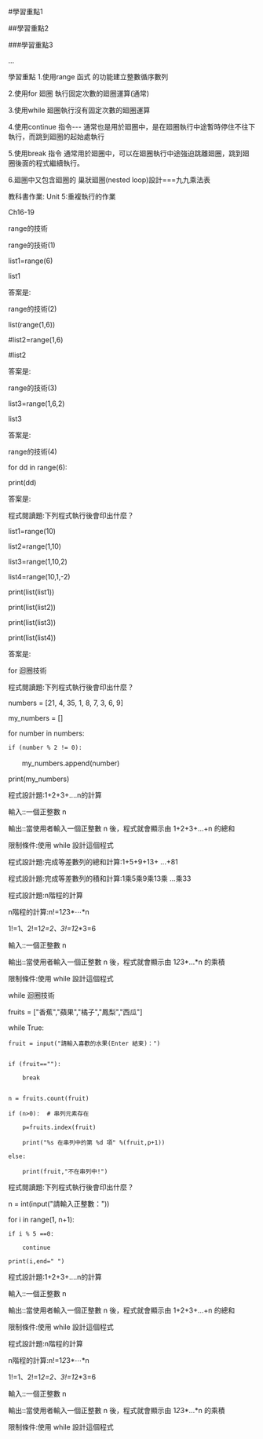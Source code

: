 #學習重點1

##學習重點2

###學習重點3

...


學習重點
1.使用range 函式 的功能建立整數循序數列

2.使用for 廻圈 執行固定次數的廻圈運算(通常)

3.使用while 廻圈執行沒有固定次數的廻圈運算

4.使用continue 指令--- 通常也是用於廻圈中，是在廻圈執行中途暫時停住不往下執行，而跳到廻圈的起始處執行

5.使用break 指令 通常用於廻圈中，可以在廻圈執行中途強迫跳離廻圈，跳到廻圈後面的程式繼續執行。

6.廻圈中又包含廻圈的 巢狀廻圈(nested loop)設計===九九乘法表


教科書作業:
Unit 5:重複執行的作業

Ch16-19

range的技術

range的技術(1)

list1=range(6)

list1

答案是:

range的技術(2)

list(range(1,6))

#list2=range(1,6)

#list2

答案是:

range的技術(3)

list3=range(1,6,2)

list3

答案是:

range的技術(4)

for dd in range(6):


   print(dd)
   
答案是:

程式閱讀題:下列程式執行後會印出什麼？

list1=range(10)

list2=range(1,10)

list3=range(1,10,2)

list4=range(10,1,-2)


print(list(list1))

print(list(list2))

print(list(list3)) 

print(list(list4))  


答案是:

for 迴圈技術

程式閱讀題:下列程式執行後會印出什麼？

numbers = [21, 4, 35, 1, 8, 7, 3, 6, 9]

my_numbers = []


for number in numbers:

    if (number % 2 != 0): 
    
　　my_numbers.append(number)
  

print(my_numbers)

程式設計題:1+2+3+....n的計算

輸入::一個正整數 n

輸出::當使用者輸入一個正整數 n 後，程式就會顯示由 1+2+3+...+n 的總和

限制條件:使用 while 設計這個程式

程式設計題:完成等差數列的總和計算:1+5+9+13+ ...+81


程式設計題:完成等差數列的積和計算:1乘5乘9乘13乘 ...乘33


程式設計題:n階程的計算

n階程的計算:n!=1*2*3*⋯*n

1!=1、2!=1*2=2、3!=1*2*3=6

輸入::一個正整數 n

輸出::當使用者輸入一個正整數 n 後，程式就會顯示由 1*2*3*...*n 的乘積

限制條件:使用 while 設計這個程式

while 迴圈技術


fruits = ["香蕉","蘋果","橘子","鳳梨","西瓜"]


while True:

    fruit = input("請輸入喜歡的水果(Enter 結束)：")
    

    if (fruit==""):
    
        break
        

    n = fruits.count(fruit) 
    
    if (n>0):  # 串列元素存在
    
        p=fruits.index(fruit)
        
        print("%s 在串列中的第 %d 項" %(fruit,p+1))
       
    else:
    
        print(fruit,"不在串列中!")
        
程式閱讀題:下列程式執行後會印出什麼？

n = int(input("請輸入正整數："))


for i in range(1, n+1):

    if i % 5 ==0:
    
        continue
        
    print(i,end=" ")
    
程式設計題:1+2+3+....n的計算

輸入::一個正整數 n

輸出::當使用者輸入一個正整數 n 後，程式就會顯示由 1+2+3+...+n 的總和

限制條件:使用 while 設計這個程式

程式設計題:n階程的計算

n階程的計算:n!=1*2*3*⋯*n

1!=1、2!=1*2=2、3!=1*2*3=6

輸入::一個正整數 n

輸出::當使用者輸入一個正整數 n 後，程式就會顯示由 1*2*3*...*n 的乘積

限制條件:使用 while 設計這個程式

